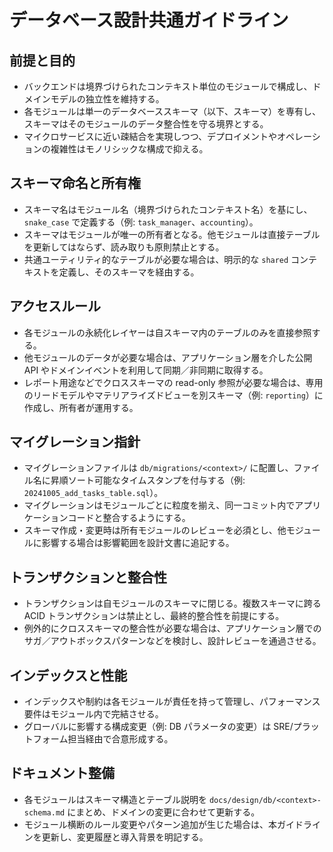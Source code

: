 # データベース設計共通ガイドライン

## 前提と目的

- バックエンドは境界づけられたコンテキスト単位のモジュールで構成し、ドメインモデルの独立性を維持する。
- 各モジュールは単一のデータベーススキーマ（以下、スキーマ）を専有し、スキーマはそのモジュールのデータ整合性を守る境界とする。
- マイクロサービスに近い疎結合を実現しつつ、デプロイメントやオペレーションの複雑性はモノリシックな構成で抑える。

## スキーマ命名と所有権

- スキーマ名はモジュール名（境界づけられたコンテキスト名）を基にし、`snake_case` で定義する（例: `task_manager`、`accounting`）。
- スキーマはモジュールが唯一の所有者となる。他モジュールは直接テーブルを更新してはならず、読み取りも原則禁止とする。
- 共通ユーティリティ的なテーブルが必要な場合は、明示的な `shared` コンテキストを定義し、そのスキーマを経由する。

## アクセスルール

- 各モジュールの永続化レイヤーは自スキーマ内のテーブルのみを直接参照する。
- 他モジュールのデータが必要な場合は、アプリケーション層を介した公開 API やドメインイベントを利用して同期／非同期に取得する。
- レポート用途などでクロススキーマの read-only 参照が必要な場合は、専用のリードモデルやマテリアライズドビューを別スキーマ（例: `reporting`）に作成し、所有者が運用する。

## マイグレーション指針

- マイグレーションファイルは `db/migrations/<context>/` に配置し、ファイル名に昇順ソート可能なタイムスタンプを付与する（例: `20241005_add_tasks_table.sql`）。
- マイグレーションはモジュールごとに粒度を揃え、同一コミット内でアプリケーションコードと整合するようにする。
- スキーマ作成・変更時は所有モジュールのレビューを必須とし、他モジュールに影響する場合は影響範囲を設計文書に追記する。

## トランザクションと整合性

- トランザクションは自モジュールのスキーマに閉じる。複数スキーマに跨る ACID トランザクションは禁止とし、最終的整合性を前提にする。
- 例外的にクロススキーマの整合性が必要な場合は、アプリケーション層でのサガ／アウトボックスパターンなどを検討し、設計レビューを通過させる。

## インデックスと性能

- インデックスや制約は各モジュールが責任を持って管理し、パフォーマンス要件はモジュール内で完結させる。
- グローバルに影響する構成変更（例: DB パラメータの変更）は SRE/プラットフォーム担当経由で合意形成する。

## ドキュメント整備

- 各モジュールはスキーマ構造とテーブル説明を `docs/design/db/<context>-schema.md` にまとめ、ドメインの変更に合わせて更新する。
- モジュール横断のルール変更やパターン追加が生じた場合は、本ガイドラインを更新し、変更履歴と導入背景を明記する。
